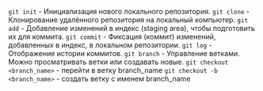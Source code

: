 `git init` - Инициализация нового локального репозитория.
`git clone` - Клонирование удалённого репозитория на локальный компьютер.
`git add` - Добавление изменений в индекс (staging area), чтобы подготовить их для коммита.
`git commit` -  Фиксация (коммит) изменений, добавленных в индекс, в локальном репозитории.
`git log` - Отображение истории коммитов.
`git branch` -  Управление ветками. Можно просматривать ветки или создавать новые.
`git checkout <branch_name>` - перейти в ветку branch_name
`git checkout -b <branch_name>` - создать ветку с именем branch_name